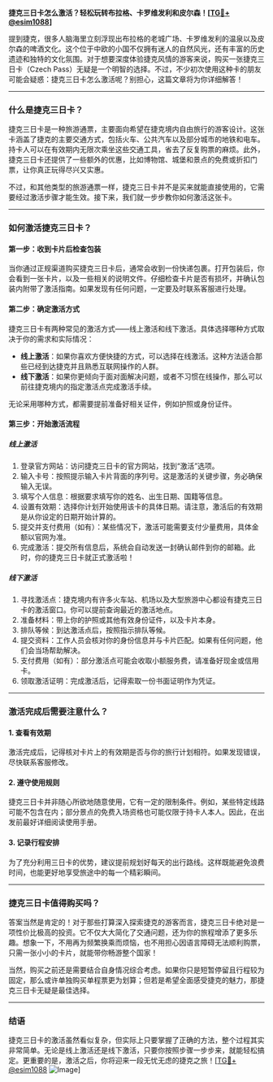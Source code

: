 **捷克三日卡怎么激活？轻松玩转布拉格、卡罗维发利和皮尔森！[[TG💪+ @esim1088](https://t.me/s/esim1088)]**

提到捷克，很多人脑海里立刻浮现出布拉格的老城广场、卡罗维发利的温泉以及皮尔森的啤酒文化。这个位于中欧的小国不仅拥有迷人的自然风光，还有丰富的历史遗迹和独特的文化氛围。对于想要深度体验捷克风情的游客来说，购买一张捷克三日卡（Czech Pass）无疑是一个明智的选择。不过，不少初次使用这种卡的朋友可能会疑惑：捷克三日卡怎么激活呢？别担心，这篇文章将为你详细解答！

---

### 什么是捷克三日卡？

捷克三日卡是一种旅游通票，主要面向希望在捷克境内自由旅行的游客设计。这张卡涵盖了捷克的主要交通方式，包括火车、公共汽车以及部分城市的地铁和电车。持卡人可以在有效期内无限次乘坐这些交通工具，省去了反复购票的麻烦。此外，捷克三日卡还提供了一些额外的优惠，比如博物馆、城堡和景点的免费或折扣门票，让你真正玩得尽兴又实惠。

不过，和其他类型的旅游通票一样，捷克三日卡并不是买来就能直接使用的，它需要经过激活步骤才能生效。接下来，我们就一步步教你如何激活这张卡。

---

### 如何激活捷克三日卡？

#### 第一步：收到卡片后检查包装

当你通过正规渠道购买捷克三日卡后，通常会收到一份快递包裹。打开包装后，你会看到一张卡片，以及一些相关的说明文件。仔细检查卡片是否有损坏，并确认包装内附带了激活指南。如果发现有任何问题，一定要及时联系客服进行处理。

#### 第二步：确定激活方式

捷克三日卡有两种常见的激活方式——线上激活和线下激活。具体选择哪种方式取决于你的需求和实际情况：

- **线上激活**：如果你喜欢方便快捷的方式，可以选择在线激活。这种方法适合那些已经到达捷克并且熟悉互联网操作的人群。
- **线下激活**：如果你更倾向于面对面解决问题，或者不习惯在线操作，那么可以前往捷克境内的指定激活点完成激活手续。

无论采用哪种方式，都需要提前准备好相关证件，例如护照或身份证件。

#### 第三步：开始激活流程

##### 线上激活

1. 登录官方网站：访问捷克三日卡的官方网站，找到“激活”选项。
2. 输入卡号：按照提示输入卡片背面的序列号。这是激活的关键步骤，务必确保输入无误。
3. 填写个人信息：根据要求填写你的姓名、出生日期、国籍等信息。
4. 设置有效期：选择你计划开始使用该卡的具体日期。请注意，激活后的有效期是从你设定的日期开始计算的。
5. 提交并支付费用（如有）：某些情况下，激活可能需要支付少量费用，具体金额以官网为准。
6. 完成激活：提交所有信息后，系统会自动发送一封确认邮件到你的邮箱。此时，你的捷克三日卡就正式激活啦！

##### 线下激活

1. 寻找激活点：捷克境内有许多火车站、机场以及大型旅游中心都设有捷克三日卡的激活窗口。你可以提前查询最近的激活地点。
2. 准备材料：带上你的护照或其他有效身份证件，以及卡片本身。
3. 排队等候：到达激活点后，按照指示排队等候。
4. 提交资料：工作人员会核对你的身份信息并与卡片匹配。如果有任何问题，他们会当场帮助解决。
5. 支付费用（如有）：部分激活点可能会收取小额服务费，请准备好现金或信用卡。
6. 领取激活证明：完成激活后，记得索取一份书面证明作为凭证。

---

### 激活完成后需要注意什么？

#### 1. 查看有效期
激活完成后，记得核对卡片上的有效期是否与你的旅行计划相符。如果发现错误，尽快联系客服修改。

#### 2. 遵守使用规则
捷克三日卡并非随心所欲地随意使用，它有一定的限制条件。例如，某些特定线路可能不包含在内；部分景点的免费入场资格也可能仅限于持卡人本人。因此，在出发前最好详细阅读使用手册。

#### 3. 记录行程安排
为了充分利用三日卡的优势，建议提前规划好每天的出行路线。这样既能避免浪费时间，也能更好地享受旅途中的每一个精彩瞬间。

---

### 捷克三日卡值得购买吗？

答案当然是肯定的！对于那些打算深入探索捷克的游客而言，捷克三日卡绝对是一项性价比极高的投资。它不仅大大简化了交通问题，还为你的旅程增添了更多乐趣。想象一下，不用再为频繁换乘而烦恼，也不用担心因语言障碍无法顺利购票，只需一张小小的卡片，就能带你畅游整个国家！

当然，购买之前还是需要结合自身情况综合考虑。如果你只是短暂停留且行程较为固定，那么或许单独购买单程票更为划算；但若是希望全面感受捷克的魅力，那捷克三日卡无疑是最佳选择。

---

### 结语

捷克三日卡的激活虽然看似复杂，但实际上只要掌握了正确的方法，整个过程其实非常简单。无论是线上激活还是线下激活，只要你按照步骤一步步来，就能轻松搞定。更重要的是，激活之后，你将迎来一段无忧无虑的捷克之旅！[[TG💪+ @esim1088](https://t.me/s/esim1088) ![Image](https://i.postimg.cc/4NQfJmqS/Snipaste-2025-05-13-00-14-12.png)]